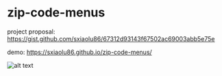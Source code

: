 # zip-code-menus

project proposal:
https://gist.github.com/sxiaolu86/67312d93143f67502ac69003abb5e75e

demo: 
https://sxiaolu86.github.io/zip-code-menus/


![alt text](https://github.com/sxiaolu86/zip-code-menus/blob/master/screenshot01.png)
